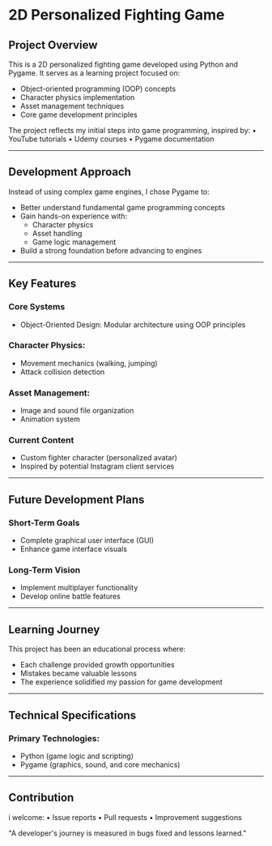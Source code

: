 # 2D Personalized Fighting Game

## Project Overview
This is a 2D personalized fighting game developed using Python and Pygame. It serves as a learning project focused on:

- Object-oriented programming (OOP) concepts
- Character physics implementation
- Asset management techniques
- Core game development principles

The project reflects my initial steps into game programming, inspired by:
• YouTube tutorials
• Udemy courses
• Pygame documentation

---

## Development Approach
Instead of using complex game engines, I chose Pygame to:

- Better understand fundamental game programming concepts
- Gain hands-on experience with:
  - Character physics
  - Asset handling
  - Game logic management
- Build a strong foundation before advancing to engines

---

## Key Features

### Core Systems
- Object-Oriented Design: Modular architecture using OOP principles

### Character Physics:
- Movement mechanics (walking, jumping)
- Attack collision detection

### Asset Management:
- Image and sound file organization
- Animation system

### Current Content
- Custom fighter character (personalized avatar)
- Inspired by potential Instagram client services

---

## Future Development Plans

### Short-Term Goals
- Complete graphical user interface (GUI)
- Enhance game interface visuals

### Long-Term Vision
- Implement multiplayer functionality
- Develop online battle features

---

## Learning Journey
This project has been an educational process where:

- Each challenge provided growth opportunities
- Mistakes became valuable lessons
- The experience solidified my passion for game development

---

## Technical Specifications

### Primary Technologies:
- Python (game logic and scripting)
- Pygame (graphics, sound, and core mechanics)

---

## Contribution ##
i welcome:
• Issue reports
• Pull requests
• Improvement suggestions

"A developer's journey is measured in bugs fixed and lessons learned."
